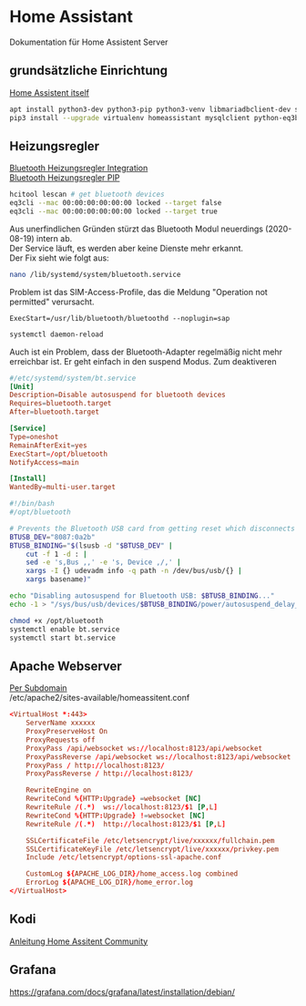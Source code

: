 # Home Assistant
Dokumentation für Home Assistent Server

## grundsätzliche Einrichtung
[Home Assistent itself](https://wiki.instar.de/Software/Linux/Home_Assistant/)
```bash
apt install python3-dev python3-pip python3-venv libmariadbclient-dev sqlite3 libglib2.0-dev bluez libpcre3=2:8.39-12 # was an issue on my server
pip3 install --upgrade virtualenv homeassistant mysqlclient python-eq3bt
```

## Heizungsregler
[Bluetooth Heizungsregler Integration](https://www.home-assistant.io/integrations/eq3btsmart/)  
[Bluetooth Heizungsregler PIP](https://github.com/rytilahti/python-eq3bt)  
```bash
hcitool lescan # get bluetooth devices
eq3cli --mac 00:00:00:00:00:00 locked --target false
eq3cli --mac 00:00:00:00:00:00 locked --target true
```
Aus unerfindlichen Gründen stürzt das Bluetooth Modul neuerdings (2020-08-19) intern ab.  
Der Service läuft, es werden aber keine Dienste mehr erkannt.  
Der Fix sieht wie folgt aus:  
```bash
nano /lib/systemd/system/bluetooth.service
```
Problem ist das SIM-Access-Profile, das die Meldung "Operation not permitted" verursacht.  
```service
ExecStart=/usr/lib/bluetooth/bluetoothd --noplugin=sap
```
```bash
systemctl daemon-reload
```
Auch ist ein Problem, dass der Bluetooth-Adapter regelmäßig nicht mehr erreichbar ist.
Er geht einfach in den suspend Modus.
Zum deaktiveren
```conf
#/etc/systemd/system/bt.service
[Unit]
Description=Disable autosuspend for bluetooth devices
Requires=bluetooth.target
After=bluetooth.target

[Service]
Type=oneshot
RemainAfterExit=yes
ExecStart=/opt/bluetooth
NotifyAccess=main

[Install]
WantedBy=multi-user.target
```

```bash
#!/bin/bash
#/opt/bluetooth

# Prevents the Bluetooth USB card from getting reset which disconnects the mouse
BTUSB_DEV="8087:0a2b"
BTUSB_BINDING="$(lsusb -d "$BTUSB_DEV" |
    cut -f 1 -d : |
    sed -e 's,Bus ,,' -e 's, Device ,/,' |
    xargs -I {} udevadm info -q path -n /dev/bus/usb/{} |
    xargs basename)"

echo "Disabling autosuspend for Bluetooth USB: $BTUSB_BINDING..."
echo -1 > "/sys/bus/usb/devices/$BTUSB_BINDING/power/autosuspend_delay_ms"
```
```bash
chmod +x /opt/bluetooth
systemctl enable bt.service
systemctl start bt.service
```

## Apache Webserver
[Per Subdomain](https://community.home-assistant.io/t/reverse-proxy-with-apache/196942)  
/etc/apache2/sites-available/homeassitent.conf
```conf
<VirtualHost *:443>
    ServerName xxxxxx
    ProxyPreserveHost On
    ProxyRequests off
    ProxyPass /api/websocket ws://localhost:8123/api/websocket
    ProxyPassReverse /api/websocket ws://localhost:8123/api/websocket
    ProxyPass / http://localhost:8123/
    ProxyPassReverse / http://localhost:8123/

    RewriteEngine on
    RewriteCond %{HTTP:Upgrade} =websocket [NC]
    RewriteRule /(.*)  ws://localhost:8123/$1 [P,L]
    RewriteCond %{HTTP:Upgrade} !=websocket [NC]
    RewriteRule /(.*)  http://localhost:8123/$1 [P,L]

    SSLCertificateFile /etc/letsencrypt/live/xxxxxx/fullchain.pem
    SSLCertificateKeyFile /etc/letsencrypt/live/xxxxxx/privkey.pem
    Include /etc/letsencrypt/options-ssl-apache.conf

    CustomLog ${APACHE_LOG_DIR}/home_access.log combined
	ErrorLog ${APACHE_LOG_DIR}/home_error.log
</VirtualHost>
```

## Kodi 
[Anleitung Home Assitent Community](https://www.home-assistant.io/integrations/kodi/)

## Grafana
https://grafana.com/docs/grafana/latest/installation/debian/

